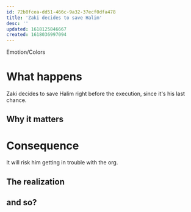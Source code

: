 ```yaml
---
id: 72b8fcea-dd51-466c-9a32-37ecf0dfa478
title: 'Zaki decides to save Halim'
desc: ''
updated: 1618125846667
created: 1618036997094
---
```

Emotion/Colors
>

# What happens
Zaki decides to save Halim right before the execution, since it's his last chance.

##  Why it matters


# Consequence
It will risk him getting in trouble with the org.

## The realization

## and so?
